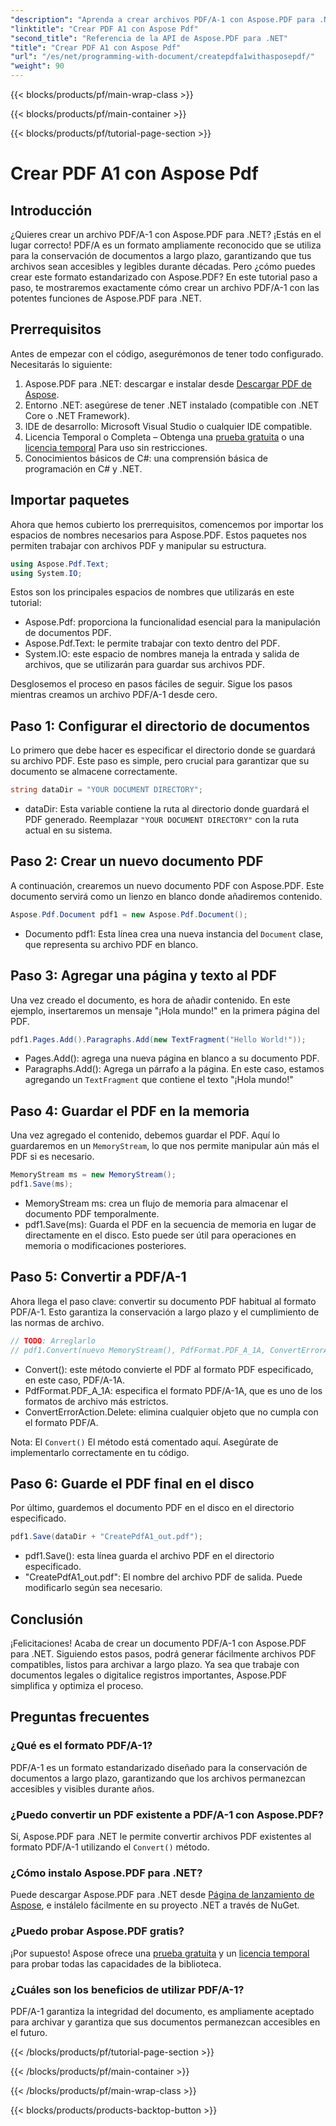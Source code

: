 ```yaml
---
"description": "Aprenda a crear archivos PDF/A-1 con Aspose.PDF para .NET en este tutorial detallado. Guía paso a paso con ejemplos de código y explicaciones."
"linktitle": "Crear PDF A1 con Aspose Pdf"
"second_title": "Referencia de la API de Aspose.PDF para .NET"
"title": "Crear PDF A1 con Aspose Pdf"
"url": "/es/net/programming-with-document/createpdfa1withasposepdf/"
"weight": 90
---
```


{{< blocks/products/pf/main-wrap-class >}}

{{< blocks/products/pf/main-container >}}

{{< blocks/products/pf/tutorial-page-section >}}

# Crear PDF A1 con Aspose Pdf

## Introducción

¿Quieres crear un archivo PDF/A-1 con Aspose.PDF para .NET? ¡Estás en el lugar correcto! PDF/A es un formato ampliamente reconocido que se utiliza para la conservación de documentos a largo plazo, garantizando que tus archivos sean accesibles y legibles durante décadas. Pero ¿cómo puedes crear este formato estandarizado con Aspose.PDF? En este tutorial paso a paso, te mostraremos exactamente cómo crear un archivo PDF/A-1 con las potentes funciones de Aspose.PDF para .NET.

## Prerrequisitos

Antes de empezar con el código, asegurémonos de tener todo configurado. Necesitarás lo siguiente:

1. Aspose.PDF para .NET: descargar e instalar desde [Descargar PDF de Aspose](https://releases.aspose.com/pdf/net/).
2. Entorno .NET: asegúrese de tener .NET instalado (compatible con .NET Core o .NET Framework).
3. IDE de desarrollo: Microsoft Visual Studio o cualquier IDE compatible.
4. Licencia Temporal o Completa – Obtenga una [prueba gratuita](https://releases.aspose.com/) o una [licencia temporal](https://purchase.aspose.com/temporary-license/) Para uso sin restricciones.
5. Conocimientos básicos de C#: una comprensión básica de programación en C# y .NET.

## Importar paquetes

Ahora que hemos cubierto los prerrequisitos, comencemos por importar los espacios de nombres necesarios para Aspose.PDF. Estos paquetes nos permiten trabajar con archivos PDF y manipular su estructura.

```csharp
using Aspose.Pdf.Text;
using System.IO;
```

Estos son los principales espacios de nombres que utilizarás en este tutorial:
- Aspose.Pdf: proporciona la funcionalidad esencial para la manipulación de documentos PDF.
- Aspose.Pdf.Text: le permite trabajar con texto dentro del PDF.
- System.IO: este espacio de nombres maneja la entrada y salida de archivos, que se utilizarán para guardar sus archivos PDF.

Desglosemos el proceso en pasos fáciles de seguir. Sigue los pasos mientras creamos un archivo PDF/A-1 desde cero.

## Paso 1: Configurar el directorio de documentos

Lo primero que debe hacer es especificar el directorio donde se guardará su archivo PDF. Este paso es simple, pero crucial para garantizar que su documento se almacene correctamente.

```csharp
string dataDir = "YOUR DOCUMENT DIRECTORY";
```

- dataDir: Esta variable contiene la ruta al directorio donde guardará el PDF generado. Reemplazar `"YOUR DOCUMENT DIRECTORY"` con la ruta actual en su sistema.

## Paso 2: Crear un nuevo documento PDF

A continuación, crearemos un nuevo documento PDF con Aspose.PDF. Este documento servirá como un lienzo en blanco donde añadiremos contenido.

```csharp
Aspose.Pdf.Document pdf1 = new Aspose.Pdf.Document();
```

- Documento pdf1: Esta línea crea una nueva instancia del `Document` clase, que representa su archivo PDF en blanco.

## Paso 3: Agregar una página y texto al PDF

Una vez creado el documento, es hora de añadir contenido. En este ejemplo, insertaremos un mensaje "¡Hola mundo!" en la primera página del PDF.

```csharp
pdf1.Pages.Add().Paragraphs.Add(new TextFragment("Hello World!"));
```

- Pages.Add(): agrega una nueva página en blanco a su documento PDF.
- Paragraphs.Add(): Agrega un párrafo a la página. En este caso, estamos agregando un `TextFragment` que contiene el texto "¡Hola mundo!"

## Paso 4: Guardar el PDF en la memoria

Una vez agregado el contenido, debemos guardar el PDF. Aquí lo guardaremos en un `MemoryStream`, lo que nos permite manipular aún más el PDF si es necesario.

```csharp
MemoryStream ms = new MemoryStream();
pdf1.Save(ms);
```

- MemoryStream ms: crea un flujo de memoria para almacenar el documento PDF temporalmente.
- pdf1.Save(ms): Guarda el PDF en la secuencia de memoria en lugar de directamente en el disco. Esto puede ser útil para operaciones en memoria o modificaciones posteriores.

## Paso 5: Convertir a PDF/A-1

Ahora llega el paso clave: convertir su documento PDF habitual al formato PDF/A-1. Esto garantiza la conservación a largo plazo y el cumplimiento de las normas de archivo.

```csharp
// TODO: Arreglarlo
// pdf1.Convert(nuevo MemoryStream(), PdfFormat.PDF_A_1A, ConvertErrorAction.Delete);
```

- Convert(): este método convierte el PDF al formato PDF especificado, en este caso, PDF/A-1A.
- PdfFormat.PDF_A_1A: especifica el formato PDF/A-1A, que es uno de los formatos de archivo más estrictos.
- ConvertErrorAction.Delete: elimina cualquier objeto que no cumpla con el formato PDF/A.

Nota: El `Convert()` El método está comentado aquí. Asegúrate de implementarlo correctamente en tu código.

## Paso 6: Guarde el PDF final en el disco

Por último, guardemos el documento PDF en el disco en el directorio especificado.

```csharp
pdf1.Save(dataDir + "CreatePdfA1_out.pdf");
```

- pdf1.Save(): esta línea guarda el archivo PDF en el directorio especificado.
- "CreatePdfA1_out.pdf": El nombre del archivo PDF de salida. Puede modificarlo según sea necesario.

## Conclusión

¡Felicitaciones! Acaba de crear un documento PDF/A-1 con Aspose.PDF para .NET. Siguiendo estos pasos, podrá generar fácilmente archivos PDF compatibles, listos para archivar a largo plazo. Ya sea que trabaje con documentos legales o digitalice registros importantes, Aspose.PDF simplifica y optimiza el proceso.

## Preguntas frecuentes

### ¿Qué es el formato PDF/A-1?  
PDF/A-1 es un formato estandarizado diseñado para la conservación de documentos a largo plazo, garantizando que los archivos permanezcan accesibles y visibles durante años.

### ¿Puedo convertir un PDF existente a PDF/A-1 con Aspose.PDF?  
Sí, Aspose.PDF para .NET le permite convertir archivos PDF existentes al formato PDF/A-1 utilizando el `Convert()` método.

### ¿Cómo instalo Aspose.PDF para .NET?  
Puede descargar Aspose.PDF para .NET desde [Página de lanzamiento de Aspose](https://releases.aspose.com/pdf/net/), e instálelo fácilmente en su proyecto .NET a través de NuGet.

### ¿Puedo probar Aspose.PDF gratis?  
¡Por supuesto! Aspose ofrece una [prueba gratuita](https://releases.aspose.com/) y un [licencia temporal](https://purchase.aspose.com/temporary-license/) para probar todas las capacidades de la biblioteca.

### ¿Cuáles son los beneficios de utilizar PDF/A-1?  
PDF/A-1 garantiza la integridad del documento, es ampliamente aceptado para archivar y garantiza que sus documentos permanezcan accesibles en el futuro.

{{< /blocks/products/pf/tutorial-page-section >}}

{{< /blocks/products/pf/main-container >}}

{{< /blocks/products/pf/main-wrap-class >}}

{{< blocks/products/products-backtop-button >}}